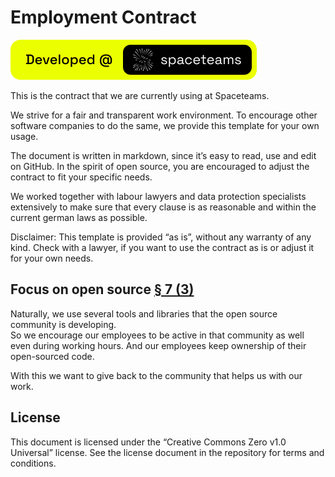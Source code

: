 # Employment Contract

[![Developed at Spaceteams](https://raw.githubusercontent.com/spaceteams/badges/main/developed-at-spaceteams.svg)](https://spaceteams.de)

This is the contract that we are currently using at Spaceteams.

We strive for a fair and transparent work environment.
To encourage other software companies to do the same, we provide this template for your own usage.

The document is written in markdown, since it’s easy to read, use and edit on GitHub.
In the spirit of open source, you are encouraged to adjust the contract to fit your specific needs.

We worked together with labour lawyers and data protection specialists extensively to make sure
that every clause is as reasonable and within the current german laws as possible.

Disclaimer: This template is provided “as is”, without any warranty of any kind.
Check with a lawyer, if you want to use the contract as is or adjust it for your own needs.

## Focus on open source [§ 7 (3)](contract-en.md#-7-work-results-and-transfer-of-rights)

Naturally, we use several tools and libraries that the open source community is developing.  
So we encourage our employees to be active in that community as well even during working hours.
And our employees keep ownership of their open-sourced code.

With this we want to give back to the community that helps us with our work.

## License

This document is licensed under the “Creative Commons Zero v1.0 Universal” license.
See the license document in the repository for terms and conditions.
